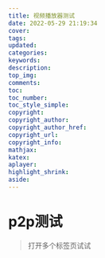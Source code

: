 ```yaml
---
title: 视频播放器测试
date: 2022-05-29 21:19:34
cover:
tags:
updated:
categories:
keywords:
description:
top_img:
comments:
toc:
toc_number:
toc_style_simple:
copyright:
copyright_author:
copyright_author_href:
copyright_url:
copyright_info:
mathjax:
katex:
aplayer:
highlight_shrink:
aside:
---
```


<div id="dplayer"></div>
<script>
const dp = new DPlayer({
    container: document.getElementById('dplayer'),
    video: {
        url: 'https://file.cxl2020mc.top/api/raw/?path=/mc1.mp4',
    },
});
</script>

<div id="dplayer2"></div>

<script>
const dp2 = new DPlayer({
    container: document.getElementById('dplayer2'),
    video: {
        url: 'https://file.cxl2020mc.top/api/raw/?path=/video/%E3%80%8A%E5%8E%9F%E7%A5%9E%E3%80%8B%E5%89%A7%E6%83%85PV-%E3%80%8C%E7%A5%9E%E5%A5%B3%E5%8A%88%E8%A7%82%E3%80%8D.mp4',
    },
});
</script>

# p2p测试
> 打开多个标签页试试

<div id="dplayer3"></div>
<div id="stats"></div>
<script>
    var _peerId = '', _peerNum = 0, _totalP2PDownloaded = 0, _totalP2PUploaded = 0;
    var type = 'normal';
    if(P2PEngineMp4.isSupported()) {
        type = 'customMp4';
    }
    const dp3 = new DPlayer({
        container: document.getElementById('dplayer3'),
        //autoplay: true,
        video: {
            url: 'https://file.cxl2020mc.top/api/raw/?path=/mc1.mp4',
            type: type,
            hotkey: true,        // 移动端全屏时向右划动快进，向左划动快退。
            customType: {
                'customMp4': function (video, player) {
                    var mp4 = new P2PEngineMp4(video, {
                        autoplay: true,
                    });
                    mp4.loadSource(video.src);
                    mp4.on('stats', function (stats) {
                        _totalP2PDownloaded = stats.totalP2PDownloaded;
                        _totalP2PUploaded = stats.totalP2PUploaded;
                        updateStats();
                    }).on('peerId', function (peerId) {
                        _peerId = peerId;
                    }).on('peers', function (peers) {
                        _peerNum = peers.length;
                        updateStats();
                    });
                }
            }
        }
    });
    function updateStats() {
        var text = 'P2P正在为您加速' + (_totalP2PDownloaded/1024).toFixed(2)
            + 'MB 已分享' + (_totalP2PUploaded/1024).toFixed(2) + 'MB' + ' 连接节点' + _peerNum + '个';
        document.getElementById('stats').innerText = text
    }
</script>